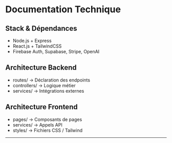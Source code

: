 # Documentation Technique

## Stack & Dépendances
- Node.js + Express
- React.js + TailwindCSS
- Firebase Auth, Supabase, Stripe, OpenAI

## Architecture Backend
- routes/  → Déclaration des endpoints
- controllers/ → Logique métier
- services/ → Intégrations externes

## Architecture Frontend
- pages/ → Composants de pages
- services/ → Appels API
- styles/ → Fichiers CSS / Tailwind

---
